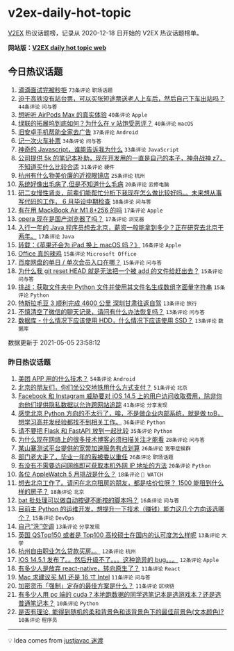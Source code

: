 # v2ex-daily-hot-topic

[V2EX](https://www.v2ex.com/) 热议话题榜，记录从 2020-12-18 日开始的 V2EX 热议话题榜单。

**网站版：[V2EX daily hot topic web](https://boojack.github.io/v2ex-daily-hot-topic-web/)**

## 今日热议话题

<!-- TODAY BEGIN -->

1. [滴滴面试完被秒拒](https://www.v2ex.com/t/774958) `73条评论` `职场话题`
1. [迫于高铁没有站台票，可以买张短途票送老人上车后，然后自己下车出站吗？](https://www.v2ex.com/t/774949) `44条评论` `问与答`
1. [想听听 AirPods Max 的真实体验](https://www.v2ex.com/t/774955) `40条评论` `Apple`
1. [绿联的拓展坞到底如何？为什么在 v 站饱受恶评？](https://www.v2ex.com/t/774996) `40条评论` `macOS`
1. [旧安卓手机帮助全家去广告](https://www.v2ex.com/t/774960) `37条评论` `Android`
1. [记一次火车补票](https://www.v2ex.com/t/774934) `34条评论` `问与答`
1. [神奇的 Javascript，谁能告诉我为什么](https://www.v2ex.com/t/774968) `33条评论` `JavaScript`
1. [公司提供 5k 的笔记本补助，现在开发用的一直是自己的本子，神舟战神 z7，不知道买什么比较合适](https://www.v2ex.com/t/774961) `31条评论` `硬件`
1. [杭州有什么物美价廉的近视眼镜店](https://www.v2ex.com/t/774935) `25条评论` `杭州`
1. [系统好像出毛病了,但是不知道什么毛病](https://www.v2ex.com/t/774942) `20条评论` `云修电脑`
1. [研二女慢性肾炎，前辈们能帮忙分析下我现在怎么做比较好吗。。未来想从事写代码的工作， 6 月毕设中期检查](https://www.v2ex.com/t/775003) `18条评论` `问与答`
1. [有在用 MackBook Air M1 8+256 的吗](https://www.v2ex.com/t/775036) `17条评论` `Apple`
1. [opera 现在是国产浏览器了吗？](https://www.v2ex.com/t/775017) `17条评论` `浏览器`
1. [入行一年的 Java 程序员想去北京，薪资一般能拿到多少？正在研究去北京干两年。](https://www.v2ex.com/t/775002) `17条评论` `Java`
1. [转载：《苹果还会为 iPad 换上 macOS 吗？》](https://www.v2ex.com/t/774971) `16条评论` `Apple`
1. [Office 真的辣鸡](https://www.v2ex.com/t/775004) `15条评论` `Microsoft Office`
1. [百度网盘的单日 / 单次会员入口在哪？](https://www.v2ex.com/t/774980) `15条评论` `问与答`
1. [为什么我 git reset HEAD 就是无法把一个被 add 的文件给赶出去？](https://www.v2ex.com/t/774950) `15条评论` `问与答`
1. [挑战：获取文件夹中 Python 文件并使用其文件名生成数组字面量字符串](https://www.v2ex.com/t/774944) `15条评论` `Python`
1. [特斯拉毛豆 3 顺利完成 4600 公里 深圳甘肃往返自驾](https://www.v2ex.com/t/775052) `13条评论` `旅行`
1. [不慎清空了微信的聊天记录，请问有什么办法恢复吗？](https://www.v2ex.com/t/775013) `13条评论` `问与答`
1. [数据库 - 什么情况下应该使用 HDD，什么情况下应该使用 SSD？](https://www.v2ex.com/t/774966) `13条评论` `数据库`

数据更新于 2021-05-05 23:58:12

<!-- TODAY END -->

### 昨日热议话题

<!-- YESTERDAY BEGIN -->

1. [美团 APP 用的什么技术？](https://www.v2ex.com/t/774833) `54条评论` `Android`
1. [北京的朋友们，你们坐公交地铁用什么方式支付？](https://www.v2ex.com/t/774819) `51条评论` `北京`
1. [Facebook 和 Instagram 威胁要对 iOS 14.5 上的用户访问收取费用，除非你向他们提供隐私数据以允许跨网站追踪](https://www.v2ex.com/t/774864) `41条评论` `分享发现`
1. [感觉北京 Python 方向的不太行了，唉，不是做企业内部系统，就是做 toB，想学习高并发经验都找不到相关工作。](https://www.v2ex.com/t/774840) `36条评论` `Python`
1. [请不要把 Flask 和 FastAPI 放到一起比较](https://www.v2ex.com/t/774831) `35条评论` `Python`
1. [为什么现在网络上的很多技术博客必须扫描关注才能看](https://www.v2ex.com/t/774882) `28条评论` `问与答`
1. [某山寨测试平台提供的宽带加速服务有点划算](https://www.v2ex.com/t/774842) `26条评论` `宽带症候群`
1. [部门老大走了，毕业一年的我被委以重任](https://www.v2ex.com/t/774868) `26条评论` `职场话题`
1. [有没有不需要访问网络即可获取本机外网 IP 地址的方法](https://www.v2ex.com/t/774884) `20条评论` `Python`
1. [各位 AppleWatch 5 月挑战是什么？](https://www.v2ex.com/t/774912) `18条评论` ` WATCH`
1. [想去北京工作了。请问在北京租房的朋友，都是啥价位呀？ 1500 能租到什么样的房子？](https://www.v2ex.com/t/774895) `18条评论` `北京`
1. [bat 批处理可以做自动按键不断按的脚本吗？](https://www.v2ex.com/t/774876) `16条评论` `问与答`
1. [目前主 Python 的运维开发，想提升一下技术（赚钱）能力这几个方向该选哪个？](https://www.v2ex.com/t/774851) `15条评论` `DevOps`
1. [自己“洗”空调](https://www.v2ex.com/t/774889) `13条评论` `分享发现`
1. [英国 QSTop150 或者是 Top100 高校硕士在国内的认可度怎么样呢](https://www.v2ex.com/t/774859) `13条评论` `大学`
1. [杭州自由职业怎么贷款买房。。](https://www.v2ex.com/t/774903) `12条评论` `杭州`
1. [IOS 14.5.1 发布了。。然后升级不了。。。这种诡异的 bug。。。](https://www.v2ex.com/t/774827) `12条评论` `Apple`
1. [有多少人是放弃 react-native，转向原生了？](https://www.v2ex.com/t/774913) `11条评论` `React`
1. [Mac 求建议买 M1 还是 16 寸 Intel](https://www.v2ex.com/t/774880) `11条评论` `问与答`
1. [加密货币「强制」定存的最佳方案是什么？](https://www.v2ex.com/t/774835) `11条评论` `区块链`
1. [有多少人用 pc 端的 cuda？本地跑数据的同学选笔记本是选游戏本？还是选普通笔记本？](https://www.v2ex.com/t/774918) `10条评论` `Python`
1. [是否有理论, 能得到随机的柔和背景色和该背景色下的最佳前景色(文本颜色)?](https://www.v2ex.com/t/774875) `10条评论` `程序员`

<!-- YESTERDAY END -->

---

💡 Idea comes from [justjavac 迷渡](https://github.com/justjavac/)
